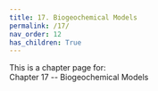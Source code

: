 ```yaml
---
title: 17. Biogeochemical Models
permalink: /17/
nav_order: 12
has_children: True
---
```


This is a chapter page for:  
Chapter 17 -- Biogeochemical Models